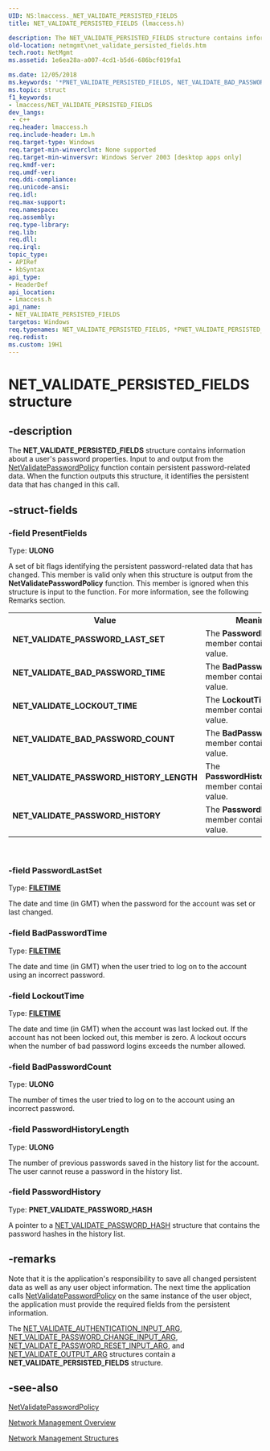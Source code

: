 ```yaml
---
UID: NS:lmaccess._NET_VALIDATE_PERSISTED_FIELDS
title: NET_VALIDATE_PERSISTED_FIELDS (lmaccess.h)

description: The NET_VALIDATE_PERSISTED_FIELDS structure contains information about a user's password properties.
old-location: netmgmt\net_validate_persisted_fields.htm
tech.root: NetMgmt
ms.assetid: 1e6ea28a-a007-4cd1-b5d6-686bcf019fa1

ms.date: 12/05/2018
ms.keywords: '*PNET_VALIDATE_PERSISTED_FIELDS, NET_VALIDATE_BAD_PASSWORD_COUNT, NET_VALIDATE_BAD_PASSWORD_TIME, NET_VALIDATE_LOCKOUT_TIME, NET_VALIDATE_PASSWORD_HISTORY, NET_VALIDATE_PASSWORD_HISTORY_LENGTH, NET_VALIDATE_PASSWORD_LAST_SET, NET_VALIDATE_PERSISTED_FIELDS, NET_VALIDATE_PERSISTED_FIELDS structure [Network Management], PNET_VALIDATE_PERSISTED_FIELDS, PNET_VALIDATE_PERSISTED_FIELDS structure pointer [Network Management], lmaccess/NET_VALIDATE_PERSISTED_FIELDS, lmaccess/PNET_VALIDATE_PERSISTED_FIELDS, netmgmt.net_validate_persisted_fields'
ms.topic: struct
f1_keywords:
- lmaccess/NET_VALIDATE_PERSISTED_FIELDS
dev_langs:
 - c++
req.header: lmaccess.h
req.include-header: Lm.h
req.target-type: Windows
req.target-min-winverclnt: None supported
req.target-min-winversvr: Windows Server 2003 [desktop apps only]
req.kmdf-ver: 
req.umdf-ver: 
req.ddi-compliance: 
req.unicode-ansi: 
req.idl: 
req.max-support: 
req.namespace: 
req.assembly: 
req.type-library: 
req.lib: 
req.dll: 
req.irql: 
topic_type:
- APIRef
- kbSyntax
api_type:
- HeaderDef
api_location:
- Lmaccess.h
api_name:
- NET_VALIDATE_PERSISTED_FIELDS
targetos: Windows
req.typenames: NET_VALIDATE_PERSISTED_FIELDS, *PNET_VALIDATE_PERSISTED_FIELDS
req.redist: 
ms.custom: 19H1
---
```


# NET_VALIDATE_PERSISTED_FIELDS structure


## -description


The <b>NET_VALIDATE_PERSISTED_FIELDS</b> structure contains information about a user's password properties. Input to and output from the <a href="https://docs.microsoft.com/windows/desktop/api/lmaccess/nf-lmaccess-netvalidatepasswordpolicy">NetValidatePasswordPolicy</a> function contain persistent password-related data. When the function outputs this structure, it identifies the persistent data that has changed in this call.


## -struct-fields




### -field PresentFields

Type: <b>ULONG</b>

A set of bit flags identifying the persistent password-related data that has changed. This member is valid only when this structure is output from the <b>NetValidatePasswordPolicy</b> function. This member is ignored when this structure is input to the function. For more information, see the following Remarks section.

<table>
<tr>
<th>Value</th>
<th>Meaning</th>
</tr>
<tr>
<td width="40%"><a id="NET_VALIDATE_PASSWORD_LAST_SET"></a><a id="net_validate_password_last_set"></a><dl>
<dt><b>NET_VALIDATE_PASSWORD_LAST_SET</b></dt>
</dl>
</td>
<td width="60%">
The <b>PasswordLastSet</b> member contains a new value.

</td>
</tr>
<tr>
<td width="40%"><a id="NET_VALIDATE_BAD_PASSWORD_TIME"></a><a id="net_validate_bad_password_time"></a><dl>
<dt><b>NET_VALIDATE_BAD_PASSWORD_TIME</b></dt>
</dl>
</td>
<td width="60%">
The <b>BadPasswordTime</b> member contains a new value.

</td>
</tr>
<tr>
<td width="40%"><a id="NET_VALIDATE_LOCKOUT_TIME"></a><a id="net_validate_lockout_time"></a><dl>
<dt><b>NET_VALIDATE_LOCKOUT_TIME</b></dt>
</dl>
</td>
<td width="60%">
The <b>LockoutTime</b> member contains a new value.

</td>
</tr>
<tr>
<td width="40%"><a id="NET_VALIDATE_BAD_PASSWORD_COUNT"></a><a id="net_validate_bad_password_count"></a><dl>
<dt><b>NET_VALIDATE_BAD_PASSWORD_COUNT</b></dt>
</dl>
</td>
<td width="60%">
The <b>BadPasswordCount</b> member contains a new value.

</td>
</tr>
<tr>
<td width="40%"><a id="NET_VALIDATE_PASSWORD_HISTORY_LENGTH"></a><a id="net_validate_password_history_length"></a><dl>
<dt><b>NET_VALIDATE_PASSWORD_HISTORY_LENGTH</b></dt>
</dl>
</td>
<td width="60%">
The <b>PasswordHistoryLength</b> member contains a new value.

</td>
</tr>
<tr>
<td width="40%"><a id="NET_VALIDATE_PASSWORD_HISTORY"></a><a id="net_validate_password_history"></a><dl>
<dt><b>NET_VALIDATE_PASSWORD_HISTORY</b></dt>
</dl>
</td>
<td width="60%">
The <b>PasswordHistory</b> member contains a new value.

</td>
</tr>
</table>
 


### -field PasswordLastSet

Type: <b><a href="https://docs.microsoft.com/windows/desktop/api/minwinbase/ns-minwinbase-filetime">FILETIME</a></b>

The date and time (in GMT) when the password for the account was set or last changed.


### -field BadPasswordTime

Type: <b><a href="https://docs.microsoft.com/windows/desktop/api/minwinbase/ns-minwinbase-filetime">FILETIME</a></b>

The date and time (in GMT) when the user tried to log on to the account using an incorrect password.


### -field LockoutTime

Type: <b><a href="https://docs.microsoft.com/windows/desktop/api/minwinbase/ns-minwinbase-filetime">FILETIME</a></b>

The date and time (in GMT) when the account was last locked out. If the account has not been locked out, this member is zero. A lockout occurs when the number of bad password logins exceeds the number allowed.


### -field BadPasswordCount

Type: <b>ULONG</b>

The number of times the user tried to log on to the account using an incorrect password.


### -field PasswordHistoryLength

Type: <b>ULONG</b>

The number of previous passwords saved in the history list for the account. The user cannot reuse a password in the history list.


### -field PasswordHistory

Type: <b>PNET_VALIDATE_PASSWORD_HASH</b>

A pointer to a <a href="https://docs.microsoft.com/windows/desktop/api/lmaccess/ns-lmaccess-net_validate_password_hash">NET_VALIDATE_PASSWORD_HASH</a> structure that contains the password hashes in the history list.


## -remarks



Note that it is the application's responsibility to save all changed persistent data as well as any user object information. The next time the application calls <a href="https://docs.microsoft.com/windows/desktop/api/lmaccess/nf-lmaccess-netvalidatepasswordpolicy">NetValidatePasswordPolicy</a> on the same instance of the user object, the application must provide the required fields from the persistent information.

The <a href="https://docs.microsoft.com/windows/win32/api/lmaccess/ns-lmaccess-net_validate_authentication_input_arg">NET_VALIDATE_AUTHENTICATION_INPUT_ARG</a>, <a href="https://docs.microsoft.com/windows/desktop/api/lmaccess/ns-lmaccess-net_validate_password_change_input_arg">NET_VALIDATE_PASSWORD_CHANGE_INPUT_ARG</a>, <a href="https://docs.microsoft.com/windows/desktop/api/lmaccess/ns-lmaccess-net_validate_password_reset_input_arg">NET_VALIDATE_PASSWORD_RESET_INPUT_ARG</a>, and <a href="https://docs.microsoft.com/windows/desktop/api/lmaccess/ns-lmaccess-net_validate_output_arg">NET_VALIDATE_OUTPUT_ARG</a> structures contain a <b>NET_VALIDATE_PERSISTED_FIELDS</b> structure.




## -see-also




<a href="https://docs.microsoft.com/windows/desktop/api/lmaccess/nf-lmaccess-netvalidatepasswordpolicy">NetValidatePasswordPolicy</a>



<a href="https://docs.microsoft.com/windows/desktop/NetMgmt/network-management">Network Management Overview</a>



<a href="https://docs.microsoft.com/windows/desktop/NetMgmt/network-management-structures">Network Management Structures</a>
 

 


